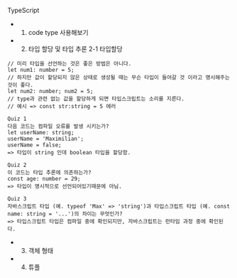 TypeScript

-   1. code type 사용해보기
-   2. 타입 할당 및 타입 추론
       2-1 타입할당

```
// 미리 타입을 선언하는 것은 좋은 방법은 아니다.
let num1: number = 5;
// 하지만 값이 할당되지 않은 상태로 생성될 때는 무슨 타입이 들어갈 것 이라고 명시해주는 것이 좋다.
let num2: number; num2 = 5;
// type과 관련 없는 값을 할당하게 되면 타입스크립트는 소리를 지른다.
// 예시 => const str:string = 5 에러
```

```
Quiz 1
다음 코드는 컴파일 오류를 발생 시키는가?
let userName: string;
userName = 'Maximilian';
userName = false;
=> 타입이 string 인데 boolean 타입을 할당함.

Quiz 2
이 코드는 타입 추론에 의존하는가?
const age: number = 29;
=> 타입이 명시적으로 선언되어있기때문에 아님.

Quiz 3
자바스크립트 타입 (예. typeof 'Max' => 'string')과 타입스크립트 타입 (예. const name: string = '...')의 차이는 무엇인가?
=> 타입스크립트 타입은 컴파일 중에 확인되지만, 자바스크립트는 런타임 과정 중에 확인된다.
```

-   3. 객체 형태
-   4. 튜플
